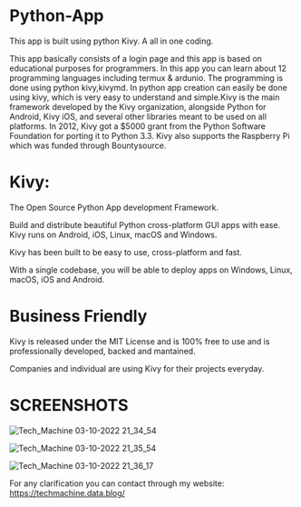 # Python-App
This app is built using python Kivy. A all in one coding.

This app basically consists of a login page and this app is based on educational purposes for programmers. In this app you can learn about 12 programming languages including termux & ardunio. The programming is done using python kivy,kivymd. In python app creation can easily be done using kivy, which is very easy to understand and simple.Kivy is the main framework developed by the Kivy organization, alongside Python for Android, Kivy iOS, and several other libraries meant to be used on all platforms. In 2012, Kivy got a $5000 grant from the Python Software Foundation for porting it to Python 3.3. Kivy also supports the Raspberry Pi which was funded through Bountysource.

# Kivy:
The Open Source Python App development Framework.

Build and distribute beautiful Python cross-platform GUI apps with ease.
Kivy runs on Android, iOS, Linux, macOS and Windows.

Kivy has been built to be easy to use, cross-platform and fast.

With a single codebase, you will be able to deploy apps on Windows, Linux, macOS, iOS and Android.

# Business Friendly

Kivy is released under the MIT License and is 100% free to use and is professionally developed, backed and mantained.

Companies and individual are using Kivy for their projects everyday.

# SCREENSHOTS

![Tech_Machine 03-10-2022 21_34_54](https://user-images.githubusercontent.com/85097081/193731919-8a8bec9e-709c-4c9c-b7fe-7586b5a435ad.png)

![Tech_Machine 03-10-2022 21_35_54](https://user-images.githubusercontent.com/85097081/193731944-e7465fbe-e39f-46a2-bfc0-6886517e83a7.png)

![Tech_Machine 03-10-2022 21_36_17](https://user-images.githubusercontent.com/85097081/193731957-bfd3f07e-0c33-48d5-9c95-e765563ab14d.png)

For any clarification you can contact through my website: 
https://techmachine.data.blog/
